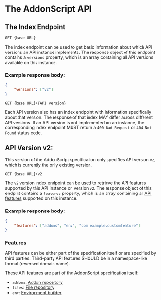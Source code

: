 # The AddonScript API

## The Index Endpoint

`GET {base URL}`

The index endpoint can be used to get basic information about which
API versions an API instance implements. The response object of this 
endpoint contains a `versions` property, which is an array containing
all API versions available on this instance.

### Example response body:

``` json
{
    "versions": ["v2"]
}
```

`GET {base URL}/{API version}`

Each API version also has an index endpoint with information specifically
about that version. The response of that index MAY differ across different
API versions. If an API version is not implemented on an instance, the 
corresponding index endpoint MUST return a `400 Bad Request` or 
`404 Not Found` status code.

## API Version v2:

This version of the AddonScript specification only specifies API version `v2`,
which is currently the only existing version. 

`GET {base URL}/v2`

The `v2` version index endpoint can be used to retrieve the API features
supported by this API instance on version `v2`. The response object of 
this endpint contains a `features` property, which is an array containing
all [API features](#features) supported on this instance.

### Example response body:

``` json
{
    "features": ["addons", "env", "com.example.customfeature"]
}
```

### Features

API features can be either part of the specification itself or 
are specified by third parties. Third-party API features SHOULD
be in a namespace-like format (reversed domain name).

These API features are part of the AddonScript specification itself:

- `addons`: [Addon repository](./features/addons.md)
- `files`: [File repository](./features/files.md)
- `env`: [Environment builder](./features/env.md)
